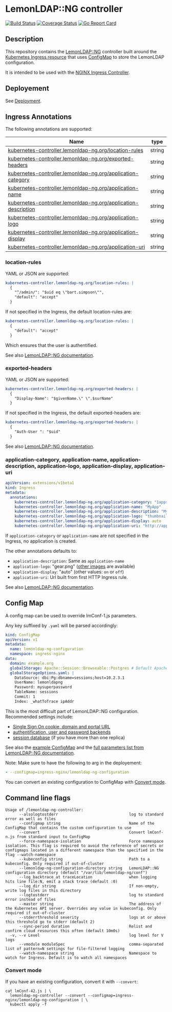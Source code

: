 # LemonLDAP::NG controller

[![Build Status](https://travis-ci.org/lemonldap-ng-controller/lemonldap-ng-controller.svg?branch=master)](https://travis-ci.org/lemonldap-ng-controller/lemonldap-ng-controller)
[![Coverage Status](https://coveralls.io/repos/github/lemonldap-ng-controller/lemonldap-ng-controller/badge.svg?branch=master)](https://coveralls.io/github/lemonldap-ng-controller/lemonldap-ng-controller?branch=master)
[![Go Report Card](https://goreportcard.com/badge/github.com/lemonldap-ng-controller/lemonldap-ng-controller)](https://goreportcard.com/report/github.com/lemonldap-ng-controller/lemonldap-ng-controller)

## Description

This repository contains the [LemonLDAP::NG](https://lemonldap-ng.org/) controller built around the [Kubernetes Ingress resource](http://kubernetes.io/docs/user-guide/ingress/) that uses [ConfigMap](https://kubernetes.io/docs/tasks/configure-pod-container/configure-pod-configmap/) to store the LemonLDAP configuration.

It is intended to be used with the [NGINX Ingress Controller](https://github.com/kubernetes/ingress-nginx).

## Deployement

See [Deployment](deploy/README.md).

## Ingress Annotations

The following annotations are supported:

| Name                                                                          | type   |
|-------------------------------------------------------------------------------|--------|
|[kubernetes-controller.lemonldap-ng.org/location-rules](#location-rules)       | string |
|[kubernetes-controller.lemonldap-ng.org/exported-headers](#exported-headers)   | string |
|[kubernetes-controller.lemonldap-ng.org/application-category](#application)    | string |
|[kubernetes-controller.lemonldap-ng.org/application-name](#application)        | string |
|[kubernetes-controller.lemonldap-ng.org/application-description](#application) | string |
|[kubernetes-controller.lemonldap-ng.org/application-logo](#application)        | string |
|[kubernetes-controller.lemonldap-ng.org/application-display](#application)     | string |
|[kubernetes-controller.lemonldap-ng.org/application-uri](#application)         | string |

### location-rules

YAML or JSON are supported:

```yaml
kubernetes-controller.lemonldap-ng.org/location-rules: |
  {
    "^/admin/": "$uid eq \"bart.simpson\"",
    "default": "accept"
  }
```

If not specified in the Ingress, the default location-rules are:

```yaml
kubernetes-controller.lemonldap-ng.org/location-rules: |
  {
    "default": "accept"
  }
```

Which ensures that the user is authentified.

See also [LemonLDAP::NG documentation](https://www.lemonldap-ng.org/documentation/1.9/writingrulesand_headers#rules).

### exported-headers

YAML or JSON are supported:

```yaml
kubernetes-controller.lemonldap-ng.org/exported-headers: |
  {
    "Display-Name": "$givenName.\" \".$surName"
  }
```

If not specified in the Ingress, the default exported-headers are:

```yaml
kubernetes-controller.lemonldap-ng.org/exported-headers: |
  {
    "Auth-User ": "$uid"
  }
```

See also [LemonLDAP::NG documentation](https://www.lemonldap-ng.org/documentation/1.9/writingrulesand_headers#headers).

### <a name="application"></a>application-category, application-name, application-description, application-logo, application-display, application-uri

```yaml
apiVersion: extensions/v1beta1
kind: Ingress
metadata:
  annotations:
    kubernetes-controller.lemonldap-ng.org/application-category: "1apps"
    kubernetes-controller.lemonldap-ng.org/application-name: "MyApp"
    kubernetes-controller.lemonldap-ng.org/application-description: "My Application to do things"
    kubernetes-controller.lemonldap-ng.org/application-logo: "thumbnail.png"
    kubernetes-controller.lemonldap-ng.org/application-display: auto
    kubernetes-controller.lemonldap-ng.org/application-uri: "http://app.example.org/"
```

If `application-category` or `application-name` are not specified in the Ingress, no application is created.

The other annotations defaults to:
- `application-description`: Same as `application-name`
- `application-logo`: "gear.png" ([other images](https://gitlab.ow2.org/lemonldap-ng/lemonldap-ng/tree/v1.9/lemonldap-ng-portal/example/skins/common/apps) are available)
- `application-display`: "auto" (other values: `on` or `off`)
- `application-uri`: Url built from first HTTP Ingress rule.

See also [LemonLDAP::NG documentation](https://lemonldap-ng.org/documentation/1.9/portalmenu#categories_and_applications).

## Config Map

A config map can be used to override lmConf-1.js parameters.

Any key suffixed by `.yaml` will be parsed accordingly:

```yaml
kind: ConfigMap
apiVersion: v1
metadata:
  name: lemonldap-ng-configuration
  namespace: ingress-nginx
data:
  domain: example.org
  globalStorage: Apache::Session::Browseable::Postgres # Default Apache::Session::File
  globalStorageOptions.yaml: |
    DataSource: dbi:Pg:dbname=sessions;host=10.2.3.1
    UserName: lemonldapng
    Password: mysuperpassword
    TableName: sessions
    Commit: 1
    Index: _whatToTrace ipAddr
```

This is the most difficult part of LemonLDAP::NG configuration.
Recommended settings include:
- [Single Sign On cookie, domain and portal URL](https://lemonldap-ng.org/documentation/1.9/ssocookie)
- [authentification, user and password backends](https://lemonldap-ng.org/documentation/1.9/start#authentication_users_and_password_databases)
- [session database](https://lemonldap-ng.org/documentation/1.9/start#sessions_database) (if you have more than one replica)

See also the [example ConfigMap](deploy/llng-configmap.yaml) and the [full parameters list from LemonLDAP::NG documentation](https://lemonldap-ng.org/documentation/1.9/parameterlist).

Note: Make sure to have the following to arg in the deployement:
```yaml
- --configmap=ingress-nginx/lemonldap-ng-configuration
```

You can convert an existing configuration to ConfigMap with [Convert mode](#convert-mode).

## Command line flags

```
Usage of /lemonldap-ng-controller:
      --alsologtostderr                               log to standard error as well as files
      --configmap string                              Name of the ConfigMap that contains the custom configuration to use
      --convert                                       Convert lmConf-n.js from standard input to ConfigMap
      --force-namespace-isolation                     Force namespace isolation. This flag is required to avoid the reference of secrets or configmaps located in a different namespace than the specified in the flag --watch-namespace
      --kubeconfig string                             Path to a kubeconfig. Only required if out-of-cluster
      --lemonldap-ng-configuration-directory string   LemonLDAP::NG configuration directory (default "/var/lib/lemonldap-ng/conf")
      --log_backtrace_at traceLocation                when logging hits line file:N, emit a stack trace (default :0)
      --log_dir string                                If non-empty, write log files in this directory
      --logtostderr                                   log to standard error instead of files
      --master string                                 The address of the Kubernetes API server. Overrides any value in kubeconfig. Only required if out-of-cluster
      --stderrthreshold severity                      logs at or above this threshold go to stderr (default 2)
      --sync-period duration                          Relist and confirm cloud resources this often (default 10m0s)
  -v, --v Level                                       log level for V logs
      --vmodule moduleSpec                            comma-separated list of pattern=N settings for file-filtered logging
      --watch-namespace string                        Namespace to watch for Ingress. Default is to watch all namespaces
```

### Convert mode

If you have an existing configuration, convert it with `--convert`:

```
cat lmConf-42.js | \
  lemonldap-ng-controller --convert --configmap=ingress-nginx/lemonldap-ng-configuration | \
  kubectl apply -f
```
